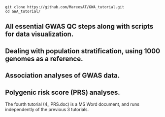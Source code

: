 ```
git clone https://github.com/MareesAT/GWA_tutorial.git
cd GWA_tutorial/
```

## All essential GWAS QC steps along with scripts for data visualization.
## Dealing with population stratification, using 1000 genomes as a reference.
## Association analyses of GWAS data.
## Polygenic risk score (PRS) analyses.
The fourth tutorial (4_ PRS.doc) is a MS Word document, and runs independently of the previous 3 tutorials.
<!--stackedit_data:
eyJoaXN0b3J5IjpbLTE5MTYxOTQyMzgsMTYzOTEyNjQ2MCwtMz
MyNDU1MzYzXX0=
-->